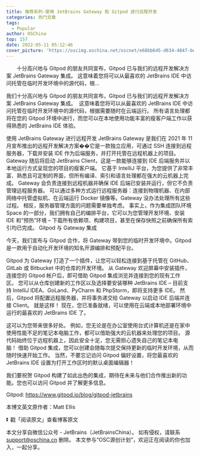 ```yaml
---
title: 推荐系列-使用 JetBrains Gateway 和 Gitpod 进行远程开发
categories: 热门文章
tags:
  - Popular
author: OSChina
top: 157
date: 2022-05-11 05:12:46
cover_picture: 'https://oscimg.oschina.net/oscnet/e68bb645-d634-4847-be9f-e29a98f09673.png'
---
```


&emsp;&emsp;十分高兴地与 Gitpod 的朋友共同宣布，Gitpod 已与我们的远程开发解决方案 JetBrains Gateway 集成。 这意味着您将可以从最喜欢的 JetBrains IDE 中访问托管在临时开发环境中的源代码，根...
<!-- more -->

                                                                                                                                                                                         
 我们十分高兴地与 Gitpod 的朋友共同宣布，Gitpod 已与我们的远程开发解决方案 JetBrains Gateway 集成。  
 这意味着您将可以从最喜欢的 JetBrains IDE 中访问托管在临时开发环境中的源代码，根据需要随时在云端运行。 所有语言处理都将在您的 Gitpod 环境中进行，而您可以在本地使用功能丰富的瘦客户端工作以获得熟悉的 JetBrains IDE 体验。 
  
 使用 JetBrains Gateway 
 进行远程开发 
 JetBrains Gateway 是我们在 2021 年 11 月宣布推出的远程开发解决方案��它是一款独立应用，可通过 SSH 连接到远程服务器，下载并安装 IDE 作为后端服务，并打开托管在远程机器上的项目。 
 Gateway 随后将启动 JetBrains Client，这是一款能够连接到 IDE 后端服务并以本地运行方式呈现您的项目的瘦客户端。 它基于 IntelliJ 平台，为您提供了非常丰富、熟悉且可定制的界面，但所有编译、索引和语言处理都在强大的云机器上完成。 
 Gateway 会负责连接到远程机器并确保 IDE 后端已安装并运行，但它不负责管理远程服务器。 可以通过多种方式运行远程服务器：连接到物理机器、在内部网络中托管虚拟机、在云端运行 Docker 镜像等。Gateway 没办法处理所有这些过程。 相反，服务器管理方面的问题需要单独考虑。 事实上，作为集成团队环境 Space 的一部分，我们拥有自己的编排平台，它可以为您管理开发环境、安装 IDE 和“预热”环境 – 下载所有依赖项、构建项目，甚至在保存快照之前确保所有索引均已完成。 
 Gitpod 与 Gateway 集成 
  
 今天，我们宣布与 Gitpod 合作，将 Gateway 带到您的临时开发环境中。Gitpod 是一款用于自动化开发环境的知名开源编排和预配平台。 
  
 Gitpod 为 Gateway 打造了一个插件，让您可以轻松连接到基于托管在 GitHub、GitLab 或 Bitbucket 中的仓库的开发环境。 从 Gateway 欢迎屏幕中安装插件，连接您的 Gitpod 帐户后，即可借助 Gitpod 集成浏览并连接到您的现有工作区。 您可以从仓库创建新的工作区以及选择要安装哪种 JetBrains IDE – 目前支持 IntelliJ IDEA、GoLand、PyCharm 和 PhpStorm，即将支持更多 IDE。 然后，Gitpod 将配置远程服务器，并将事务递交给 Gateway 以启动 IDE 后端并连接 Client。 就是这样！ 现在，您已准备就绪，可以使用在云端或本地部署环境中运行的最喜欢的 JetBrains IDE 了。 
  
 这可以为您带来很多好处。 例如，您无论是在办公室使用台式计算机还是在家中使用性能不足的笔记本电脑工作，都可以借助强大的云机器来处理您的项目。 源代码始终位于远程机器上，因此安全十足，您无需担心遗失自己的笔记本电脑！ 借助 Gitpod 集成，您可以创建会随每次提交保持更新的临时开发环境，从而随时快速开始工作。 
 当然，不要忘记访问 Gitpod 偏好设置，将您最喜欢的 JetBrains IDE 设置为打开工作区时的默认桌面编辑器！ 
  
 我们要祝贺 Gitpod 构建了如此出色的集成，期待在未来与他们合作推出新的功能。您也可以访问 Gitpod 并了解更多信息。 
  
   Gitpod: https://www.gitpod.io/blog/gitpod-jetbrains  
  
 本博文英文原作者：Matt Ellis 
  
 ⏬ 戳「阅读原文」查看博客原文 
 
本文分享自微信公众号 - JetBrains（JetBrainsChina）。 如有侵权，请联系 support@oschina.cn 删除。 本文参与“OSC源创计划”，欢迎正在阅读的你也加入，一起分享。
                                        